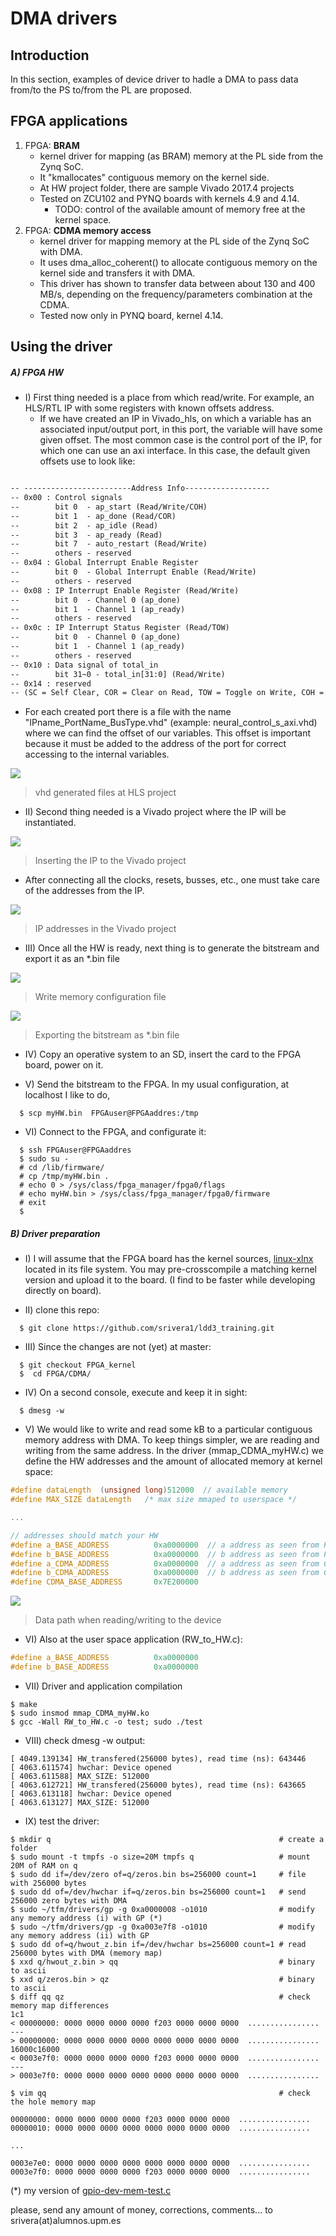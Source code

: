 # DMA drivers

## Introduction

In this section, examples of device driver to hadle a DMA to pass data from/to the PS to/from the PL are proposed.

## FPGA applications

1. FPGA: **BRAM**
    * kernel driver for mapping (as BRAM) memory at the PL side from the Zynq SoC.
    * It "kmallocates" contiguous memory on the kernel side.
    * At HW project folder, there are sample Vivado 2017.4 projects
    * Tested on ZCU102 and PYNQ boards with kernels 4.9 and 4.14.
        * TODO: control of the available amount of memory free at the kernel space.
2. FPGA: **CDMA memory access**
    * kernel driver for mapping memory at the PL side of the Zynq SoC with DMA.
    * It uses dma_alloc_coherent() to allocate contiguous memory on the kernel side and transfers it with DMA.
    * This driver has shown to transfer data between about 130 and 400 MB/s, depending on the frequency/parameters combination at the CDMA.
    * Tested now only in PYNQ board, kernel 4.14.

## Using the driver
##### A) FPGA HW 
                
+ I) First thing needed is a place from which read/write. For example, an HLS/RTL IP with some registers with known offsets address.
  + If we have created an IP in Vivado_hls, on which a variable has an associated input/output port, in this port, the variable will have some given offset. The most common case is the control port of the IP, for which one can use an axi interface. In this case, the default given offsets use to look like:

```default

-- ------------------------Address Info-------------------
-- 0x00 : Control signals
--        bit 0  - ap_start (Read/Write/COH)
--        bit 1  - ap_done (Read/COR)
--        bit 2  - ap_idle (Read)
--        bit 3  - ap_ready (Read)
--        bit 7  - auto_restart (Read/Write)
--        others - reserved
-- 0x04 : Global Interrupt Enable Register
--        bit 0  - Global Interrupt Enable (Read/Write)
--        others - reserved
-- 0x08 : IP Interrupt Enable Register (Read/Write)
--        bit 0  - Channel 0 (ap_done)
--        bit 1  - Channel 1 (ap_ready)
--        others - reserved
-- 0x0c : IP Interrupt Status Register (Read/TOW)
--        bit 0  - Channel 0 (ap_done)
--        bit 1  - Channel 1 (ap_ready)
--        others - reserved
-- 0x10 : Data signal of total_in
--        bit 31~0 - total_in[31:0] (Read/Write)
-- 0x14 : reserved
-- (SC = Self Clear, COR = Clear on Read, TOW = Toggle on Write, COH = Clear on Handshake)

```
  + For each created port there is a file with the name "IPname_PortName_BusType.vhd" (example: neural_control_s_axi.vhd) where we can find the offset of our variables. This offset is important because it must be added to the address of the port for correct accessing to the internal variables.
                
				
![](https://github.com/srivera1/ldd3_training/raw/FPGA_kernel/FPGA/media/HLS_vhd.png)

> vhd generated files at HLS project

				
+ II) Second thing needed is a Vivado project where the IP will be instantiated.
                  
				
![](https://github.com/srivera1/ldd3_training/raw/FPGA_kernel/FPGA/media/insert_IP_to_vivado.png)

> Inserting the IP to the Vivado project

				
  + After connecting all the clocks, resets, busses, etc., one must take care of the addresses from the IP.
  
                  
				
![](https://github.com/srivera1/ldd3_training/raw/FPGA_kernel/FPGA/media/addresses.png)

> IP addresses in the Vivado project

				
  
  + III) Once all the HW is ready, next thing is to generate the bitstream and export it as an *.bin file
    
                  
				
![](https://github.com/srivera1/ldd3_training/raw/FPGA_kernel/FPGA/media/generate_memory_conf1.png)

> Write memory configuration file

![](https://github.com/srivera1/ldd3_training/raw/FPGA_kernel/FPGA/media/generate_memory_conf2.png)

> Exporting the bitstream as *.bin file

				
				
  + IV) Copy an operative system to an SD, insert the card to the FPGA board, power on it.
				
  + V) Send the bitstream to the FPGA. In my usual configuration, at localhost I like to do,
```console
  $ scp myHW.bin  FPGAuser@FPGAaddres:/tmp
```
				
  + VI) Connect to the FPGA, and configurate it:
			
```console
  $ ssh FPGAuser@FPGAaddres
  $ sudo su -
  # cd /lib/firmware/
  # cp /tmp/myHW.bin .
  # echo 0 > /sys/class/fpga_manager/fpga0/flags
  # echo myHW.bin > /sys/class/fpga_manager/fpga0/firmware
  # exit
  $
```
##### B) Driver preparation

  + I) I will assume that the FPGA board has the kernel sources, [linux-xlnx](https://github.com/Xilinx/linux-xlnx) located in its file system. You may pre-crosscompile a matching kernel version and upload it to the board. (I find to be faster while developing directly on board).

  + II) clone this repo:

```console
  $ git clone https://github.com/srivera1/ldd3_training.git
```
  + III) Since the changes are not (yet) at master:

```console
  $ git checkout FPGA_kernel
  $  cd FPGA/CDMA/
```
  + IV) On a second console, execute and keep it in sight:

```console
  $ dmesg -w
```
  + V) We would like to write and read some kB to a particular contiguous memory address with DMA. To keep things simpler, we are reading and writing from the same address. In the driver (mmap_CDMA_myHW.c) we define the HW addresses and the amount of allocated memory at kernel space:

```c
#define dataLength  (unsigned long)512000  // available memory
#define MAX_SIZE dataLength   /* max size mmaped to userspace */

...

// addresses should match your HW
#define a_BASE_ADDRESS          0xa0000000  // a address as seen from PS
#define b_BASE_ADDRESS          0xa0000000  // b address as seen from PS
#define a_CDMA_ADDRESS          0xa0000000  // a address as seen from CDMA
#define b_CDMA_ADDRESS          0xa0000000  // b address as seen from CDMA
#define CDMA_BASE_ADDRESS       0x7E200000      
```

![](https://github.com/srivera1/ldd3_training/raw/FPGA_kernel/FPGA/media/data_path.png)

> Data path when reading/writing to the device

  + VI) Also at the user space application (RW_to_HW.c):


```c
#define a_BASE_ADDRESS          0xa0000000
#define b_BASE_ADDRESS          0xa0000000
```
  
  + VII) Driver and application compilation

```console
$ make
$ sudo insmod mmap_CDMA_myHW.ko
$ gcc -Wall RW_to_HW.c -o test; sudo ./test 
```

  + VIII) check dmesg -w output:

```console
[ 4049.139134] HW_transfered(256000 bytes), read time (ns): 643446
[ 4063.611574] hwchar: Device opened
[ 4063.611588] MAX_SIZE: 512000 
[ 4063.612721] HW_transfered(256000 bytes), read time (ns): 643665
[ 4063.613118] hwchar: Device opened
[ 4063.613127] MAX_SIZE: 512000 
```

  + IX) test the driver:

```console
$ mkdir q                                                   # create a folder
$ sudo mount -t tmpfs -o size=20M tmpfs q                   # mount 20M of RAM on q
$ sudo dd if=/dev/zero of=q/zeros.bin bs=256000 count=1     # file with 256000 bytes
$ sudo dd of=/dev/hwchar if=q/zeros.bin bs=256000 count=1   # send 256000 zero bytes with DMA
$ sudo ~/tfm/drivers/gp -g 0xa0000008 -o1010                # modify any memory address (i) with GP (*)
$ sudo ~/tfm/drivers/gp -g 0xa003e7f8 -o1010                # modify any memory address (ii) with GP
$ sudo dd of=q/hwout_z.bin if=/dev/hwchar bs=256000 count=1 # read 256000 bytes with DMA (memory map)
$ xxd q/hwout_z.bin > qq                                    # binary to ascii
$ xxd q/zeros.bin > qz                                      # binary to ascii
$ diff qq qz                                                # check memory map differences
1c1
< 00000000: 0000 0000 0000 0000 f203 0000 0000 0000  ................
---
> 00000000: 0000 0000 0000 0000 0000 0000 0000 0000  ................
16000c16000
< 0003e7f0: 0000 0000 0000 0000 f203 0000 0000 0000  ................
---
> 0003e7f0: 0000 0000 0000 0000 0000 0000 0000 0000  ................

$ vim qq                                                    # check the hole memory map

00000000: 0000 0000 0000 0000 f203 0000 0000 0000  ................
00000010: 0000 0000 0000 0000 0000 0000 0000 0000  ................

...

0003e7e0: 0000 0000 0000 0000 0000 0000 0000 0000  ................
0003e7f0: 0000 0000 0000 0000 f203 0000 0000 0000  ................

```

(*) my version of [gpio-dev-mem-test.c](https://github.com/srivera1/ldd3_training/blob/master/utilities/test_gpio_userspace/gpio-dev-mem-test.c)

  please, send any amount of money, corrections, comments... to srivera(at)alumnos.upm.es

